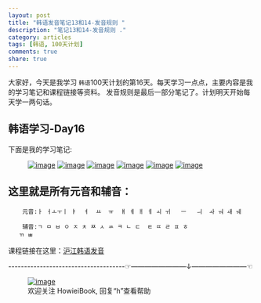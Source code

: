 ```yaml
---
layout: post
title: "韩语发音笔记13和14-发音规则 "
description: "笔记13和14-发音规则 ."
category: articles
tags: [韩语, 100天计划]
comments: true
share: true
---
```


大家好，今天是我学习 `韩语`100天计划的第16天。每天学习一点点，主要内容是我的学习笔记和课程链接等资料。
发音规则是最后一部分笔记了。计划明天开始每天学一两句话。

## 韩语学习-Day16



下面是我的学习笔记:

<figure class="half">
    <a href="../../images/k16-1.jpg"><img src="../../images/k16-1.jpg" alt="image"></a>
    <a href="../../images/k16-2.jpg"><img src="../../images/k16-2.jpg" alt="image"></a>
   <a href="../../images/k16-3.jpg"><img src="../../images/k16-3.jpg" alt="image"></a>
    <a href="../../images/k16-4.jpg"><img src="../../images/k16-4.jpg" alt="image"></a>
   <a href="../../images/k16-5.jpg"><img src="../../images/k16-5.jpg" alt="image"></a>
    <a href="../../images/k16-6.jpg"><img src="../../images/k16-6.jpg" alt="image"></a>
         <figcaption>  </figcaption>
</figure>

这里就是所有元音和辅音：
---
        元音:ㅏ ㅓㅗㅜㅣ ㅑ  ㅕ  ㅛ  ㅠ  ㅒ ㅖ ㅐ ㅔ ㅚ ㅟ   ㅡ   ㅢ  ㅘ ㅝ ㅙ ㅞ

        辅音:ㄱ ㅁ ㅂ ㅇ ㅈ ㅊ ㅉ ㅅ ㅆ ㅋ ㄴ ㄷ  ㅌ ㄸ ㄹ ㅍ ㅎ
       ㄲ ㅃ

课程链接在这里：[沪江韩语发音](http://study.163.com/course/introduction/2320016.htm#/courseDetail)

-------------------------------------☞————————↓————————☜
<figure >
    <a href="../../images/HowieiBook2D.jpg"><img src="../../images/HowieiBook2D.jpg" alt="image"></a>
    <figcaption> 欢迎关注 HowieiBook, 回复“h”查看帮助</figcaption>
</figure>
